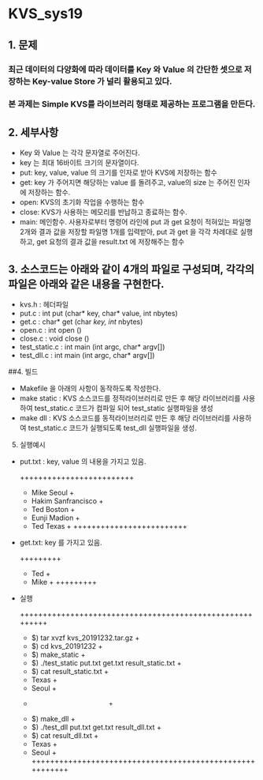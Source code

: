 # KVS_sys19

## 1. 문제
### 최근 데이터의 다양화에 따라 데이터를 Key 와 Value 의 간단한 셋으로 저장하는 Key-value Store 가 널리 활용되고 있다. 
### 본 과제는 Simple KVS를 라이브러리 형태로 제공하는 프로그램을 만든다.

## 2. 세부사항
- Key 와 Value 는 각각 문자열로 주어진다. 
- key 는 최대 16바이트 크기의 문자열이다.  
- put: key, value, value 의 크기를 인자로 받아 KVS에 저장하는 함수 
- get: key 가 주어지면 해당하는 value 를 돌려주고, value의 size 는 주어진 인자에 저장하는 함수. 
- open: KVS의 초기화 작업을 수행하는 함수 
- close: KVS가 사용하는 메모리를 반납하고 종료하는 함수. 
- main: 메인함수. 사용자로부터 명령어 라인에 put 과 get 요청이 적혀있는 파일명 2개와 결과 값을 저장할 파일명 1개를 입력받아, put 과 get 을 각각 차례대로 실행하고, get 요청의 결과 값을 result.txt 에 저장해주는 함수 

## 3. 소스코드는 아래와 같이 4개의 파일로 구성되며, 각각의 파일은 아래와 같은 내용을 구현한다.
- kvs.h : 헤더파일 
- put.c : int put (char* key, char* value, int nbytes)
- get.c : char* get (char *key, int* nbytes)
- open.c : int open () 
- close.c : void close () 
- test_static.c : int main (int argc, char* argv[])
- test_dll.c : int main (int argc, char* argv[])

##4. 빌드

 - Makefile 을 아래의 사항이 동작하도록 작성한다. 
 - make static : KVS 소스코드를 정적라이브러리로 만든 후 해당 라이브러리를 사용하여 test_static.c 코드가 컴파일 되어 test_static 실행파일을 생성 
 - make dll : KVS 소스코드를 동적라이브러리로 만든 후 해당 라이브러리를 사용하여 test_static.c 코드가 실행되도록 test_dll 실행파일을 생성. 

5. 실행예시
 - put.txt : key, value 의 내용을 가지고 있음. 

	+++++++++++++++++++++++++
	+ Mike Seoul 		+
	+ Hakim Sanfrancisco 	+
	+ Ted Boston 		+
	+ Eunji Madion 		+
	+ Ted Texas		+
	+++++++++++++++++++++++++

 - get.txt: key 를 가지고 있음.

	+++++++++
	+ Ted 	+
	+ Mike	+
	+++++++++

 - 실행

	+++++++++++++++++++++++++++++++++++++++++++++++++++++++++
	+ $) tar xvzf kvs_20191232.tar.gz 			+
	+ $) cd kvs_20191232 					+
	+ $) make_static 					+
	+ $) ./test_static put.txt get.txt result_static.txt 	+
	+ $) cat result_static.txt 				+
	+ Texas 						+
	+ Seoul 						+
	+							+
	+ $) make_dll						+
	+ $) ./test_dll put.txt get.txt result_dll.txt 		+
	+ $) cat result_dll.txt 				+	
	+ Texas 						+
	+ Seoul 						+
	+++++++++++++++++++++++++++++++++++++++++++++++++++++++++



